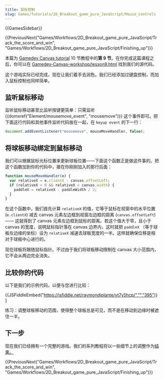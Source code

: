 ```yaml
---
title: 鼠标控制
slug: Games/Tutorials/2D_Breakout_game_pure_JavaScript/Mouse_controls
---
```


{{GamesSidebar}}

{{PreviousNext("Games/Workflows/2D_Breakout_game_pure_JavaScript/Track_the_score_and_win", "Games/Workflows/2D_Breakout_game_pure_JavaScript/Finishing_up")}}

本篇为 [Gamedev Canvas tutorial](/zh-CN/docs/Games/Workflows/Breakout_game_from_scratch) 10 节教程中的**第 9 节**。在你完成这篇课程之后，你可以在 [Gamedev-Canvas-workshop/lesson9.html](https://github.com/end3r/Gamedev-Canvas-workshop/blob/gh-pages/lesson09.html) 找到我们的源代码。

这个游戏实际已经完成，现在让我们着手去润色。我们已经添加过键盘控制，而加入鼠标控制也同样简单。

## 监听鼠标移动

监听鼠标移动甚至比监听按键更简单：只需监听 {{domxref("Element/mousemove_event", "mousemove")}} 这个事件即可。把下面这行代码和其他事件监听代码放在一起，在 `keyup event` 的下一行：

```js
document.addEventListener("mousemove", mouseMoveHandler, false);
```

## 将球板移动绑定到鼠标移动

我们可以根据鼠标光标位置来更新球板位置——下面这个函数正是做这件事的。把这个函数加到你的代码中，接在你刚刚加入的那行后面：

```js
function mouseMoveHandler(e) {
  var relativeX = e.clientX - canvas.offsetLeft;
  if (relativeX > 0 && relativeX < canvas.width) {
    paddleX = relativeX - paddleWidth / 2;
  }
}
```

在这个函数中，我们首先计算 `relativeX` 的值，它等于鼠标在视窗中的水平位置 (`e.clientX`) 减去 canvas 元素左边框到视窗左边框的距离 (`canvas.offsetLeft`) —— 这就得到了 canvas 元素左边框到鼠标的距离。若这个值大于零，且小于 canvas 的宽度，说明鼠标指针落在 canvas 边界内，这时就把 `paddleX` （等于球板左边缘的坐标）设为 `relativeX` 减速去球板宽度的一半。这样就确保位移是相对于球板中心进行的。

现在球板将跟随鼠标指针。不过由于我们将球板移动限制在 canvas 大小范围内，它不会从两边完全消失。

## 比较你的代码

以下是我们的示例代码，以便与您进行比较：

{{JSFiddleEmbed("https://jsfiddle.net/raymondjplante/vt7y5hcp/","","395")}}

练习：调整球板移动的范围，使得整个球板总是可见，而不是在移动到边缘时被遮住一半。

## 下一步

现在我们已经拥有一个完整的游戏。我们的系列教程将以一些细节上的调整作为[结束。](/zh-CN/docs/Games/Workflows/Breakout_game_from_scratch/Finishing_up)

{{PreviousNext("Games/Workflows/2D_Breakout_game_pure_JavaScript/Track_the_score_and_win", "Games/Workflows/2D_Breakout_game_pure_JavaScript/Finishing_up")}}
